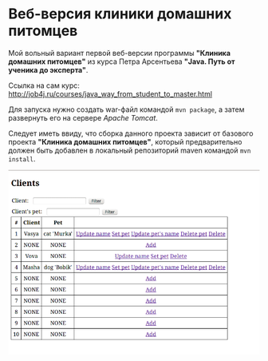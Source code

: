 # Веб-версия клиники домашних питомцев

Мой вольный вариант первой веб-версии программы **"Клиника домашних питомцев"** из курса Петра Арсентьева
**"Java. Путь от ученика до эксперта"**.

Ссылка на сам курс: http://job4j.ru/courses/java_way_from_student_to_master.html

Для запуска нужно создать war-файл командой `mvn package`, а затем развернуть его на сервере *Apache Tomcat*.

Следует иметь ввиду, что сборка данного проекта зависит от базового проекта **"Клиника домашних питомцев"**, который
предварительно должен быть добавлен в локальный репозиторий maven командой `mvn install`.

![Screenshot](img/screenshot.png)
